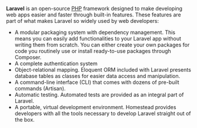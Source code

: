 **Laravel** is an open-source [PHP](../programming/php.md) framework designed to make developing web apps easier and faster through built-in features. These features are part of what makes Laravel so widely used by web developers:

- A modular packaging system with dependency management. This means you can easily add functionalities to your Laravel app without writing them from scratch. You can either create your own packages for code you routinely use or install ready-to-use packages through Composer.
- A complete authentication system
- Object-relational mapping. Eloquent ORM included with Laravel presents database tables as classes for easier data access and manipulation.
- A command-line interface (CLI) that comes with dozens of pre-built commands (Artisan).
- Automatic testing. Automated tests are provided as an integral part of Laravel.
- A portable, virtual development environment. Homestead provides developers with all the tools necessary to develop Laravel straight out of the box.